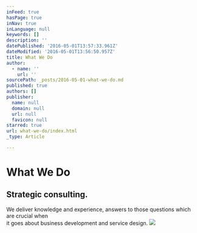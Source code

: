 ```yaml
---
inFeed: true
hasPage: true
inNav: true
inLanguage: null
keywords: []
description: ''
datePublished: '2016-05-01T13:57:33.961Z'
dateModified: '2016-05-01T13:56:50.957Z'
title: What We Do
author:
  - name: ''
    url: ''
sourcePath: _posts/2016-05-01-what-we-do.md
published: true
authors: []
publisher:
  name: null
  domain: null
  url: null
  favicon: null
starred: true
url: what-we-do/index.html
_type: Article

---
```

# What We Do

## Strategic consulting.   
We deliver knowledge and experience, answers to those questions which are crucial when   
it goes about business development and service design.
![](https://the-grid-user-content.s3-us-west-2.amazonaws.com/4c454f42-2468-4a86-b36a-f4464b508e0b.jpg)